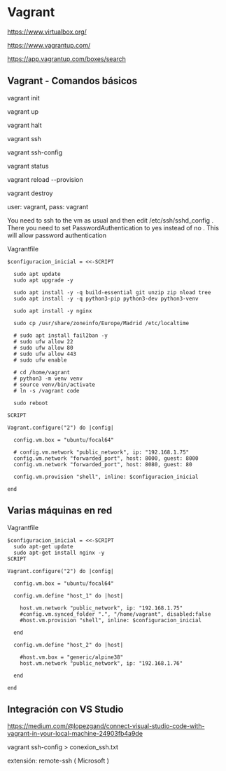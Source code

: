 # Vagrant

https://www.virtualbox.org/

https://www.vagrantup.com/

https://app.vagrantup.com/boxes/search


## Vagrant - Comandos básicos

vagrant init

vagrant up

vagrant halt

vagrant ssh

vagrant ssh-config

vagrant status

vagrant reload --provision

vagrant destroy

user: vagrant, pass: vagrant

You need to ssh to the vm as usual and then edit /etc/ssh/sshd_config . There you need to set PasswordAuthentication to yes instead of no . This will allow password authentication

Vagrantfile

```
$configuracion_inicial = <<-SCRIPT

  sudo apt update
  sudo apt upgrade -y

  sudo apt install -y -q build-essential git unzip zip nload tree
  sudo apt install -y -q python3-pip python3-dev python3-venv
  
  sudo apt install -y nginx

  sudo cp /usr/share/zoneinfo/Europe/Madrid /etc/localtime

  # sudo apt install fail2ban -y
  # sudo ufw allow 22
  # sudo ufw allow 80
  # sudo ufw allow 443
  # sudo ufw enable

  # cd /home/vagrant
  # python3 -m venv venv
  # source venv/bin/activate
  # ln -s /vagrant code

  sudo reboot

SCRIPT

Vagrant.configure("2") do |config|
  
  config.vm.box = "ubuntu/focal64"
  
  # config.vm.network "public_network", ip: "192.168.1.75"
  config.vm.network "forwarded_port", host: 8000, guest: 8000
  config.vm.network "forwarded_port", host: 8080, guest: 80

  config.vm.provision "shell", inline: $configuracion_inicial
  
end

```

## Varias máquinas en red

Vagrantfile
```
$configuracion_inicial = <<-SCRIPT
  sudo apt-get update
  sudo apt-get install nginx -y
SCRIPT

Vagrant.configure("2") do |config|
  
  config.vm.box = "ubuntu/focal64"

  config.vm.define "host_1" do |host|

    host.vm.network "public_network", ip: "192.168.1.75"
    #config.vm.synced_folder ".", "/home/vagrant", disabled:false
    #host.vm.provision "shell", inline: $configuracion_inicial

  end

  config.vm.define "host_2" do |host|

    #host.vm.box = "generic/alpine38"
    host.vm.network "public_network", ip: "192.168.1.76"    

  end
  
end
```

## Integración con VS Studio

https://medium.com/@lopezgand/connect-visual-studio-code-with-vagrant-in-your-local-machine-24903fb4a9de

vagrant ssh-config > conexion_ssh.txt

extensión: remote-ssh ( Microsoft )


